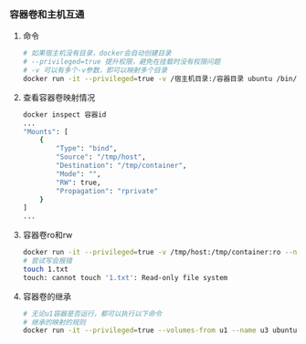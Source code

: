 ### 容器卷和主机互通

1. 命令

   ```bash
   # 如果宿主机没有目录，docker会自动创建目录
   # --privileged=true 提升权限，避免在挂载时没有权限问题
   # -v 可以有多个-v参数，即可以映射多个目录
   docker run -it --privileged=true -v /宿主机目录:/容器目录 ubuntu /bin/bash
   ```

2. 查看容器卷映射情况

   ```sh
   docker inspect 容器id
   ...
   "Mounts": [
       {
           "Type": "bind",
           "Source": "/tmp/host",
           "Destination": "/tmp/container",
           "Mode": "",
           "RW": true,
           "Propagation": "rprivate"
       }
   ]
   ...
   ```

3. 容器卷ro和rw

   ```sh
   docker run -it --privileged=true -v /tmp/host:/tmp/container:ro --name u2 ubuntu
   # 尝试写会报错
   touch 1.txt
   touch: cannot touch '1.txt': Read-only file system
   ```

4. 容器卷的继承

   ```sh
   # 无论u1容器是否运行，都可以执行以下命令
   # 继承的映射的规则
   docker run -it --privileged=true --volumes-from u1 --name u3 ubuntu
   ```

   